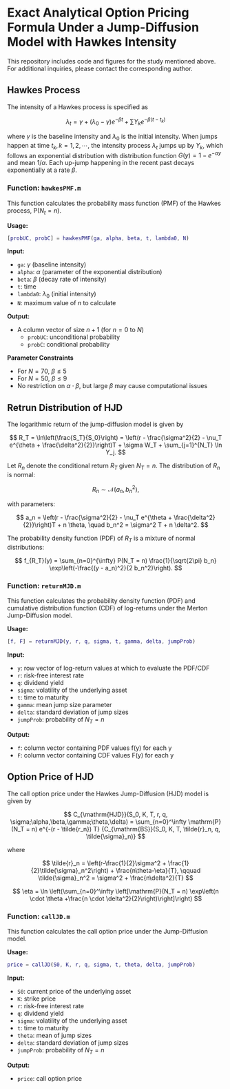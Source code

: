 # Exact Analytical Option Pricing Formula Under a Jump-Diffusion Model with Hawkes Intensity
This repository includes code and figures for the study mentioned above. For additional inquiries, please contact the corresponding author.
## Hawkes Process

The intensity of a Hawkes process is specified as

$$
\lambda_t = \gamma + (\lambda_0-\gamma)e^{-\beta t} + \sum Y_k e^{-\beta(t-t_k)}
$$


where $\gamma$ is the baseline intensity and $\lambda_0$ is the initial intensity. When jumps happen at time $t_k, k = 1,2,\cdots$, the intensity process $\lambda_t$ jumps up by $Y_k$, which follows an exponential distribution with distribution function $G(y) = 1-e^{-\alpha y}$ and mean $1/\alpha$. Each up-jump happening in the recent past decays exponentially at a rate $\beta$.

### Function: `hawkesPMF.m`

This function calculates the probability mass function (PMF) of the Hawkes process, $\mathrm{P}(N_t = n)$.

**Usage:**

```matlab
[probUC, probC] = hawkesPMF(ga, alpha, beta, t, lambda0, N)
```

**Input:**
- `ga`: $\gamma$ (baseline intensity)
- `alpha`: $\alpha$ (parameter of the exponential distribution)
- `beta`: $\beta$ (decay rate of intensity)
- `t`: time
- `lambda0`: $\lambda_0$ (initial intensity)
- `N`: maximum value of $n$ to calculate

**Output:**
- A column vector of size $n+1$ (for $n = 0$ to $N$)
  - `probUC`: unconditional probability
  - `probC`: conditional probability
 
**Parameter Constraints**
- For $N = 70$, $\beta \leq 5$
- For $N = 50$, $\beta \leq 9$
- No restriction on $\alpha \cdot \beta$, but large $\beta$ may cause computational issues


## Retrun Distribution of HJD
The logarithmic return of the jump-diffusion model is given by

$$ R_T = \ln\left(\frac{S_T}{S_0}\right) = \left(r - \frac{\sigma^2}{2} - \nu_T e^{\theta + \frac{\delta^2}{2}}\right)T + \sigma W_T + \sum_{j=1}^{N_T} \ln Y_j. $$

Let $R_n$ denote the conditional return $R_T$ given $N_T = n$. The distribution of $R_n$ is normal:

$$ R_n \sim \mathcal{N}(a_n, b_n^2), $$

with parameters:

$$ a_n = \left(r - \frac{\sigma^2}{2} - \nu_T e^{\theta + \frac{\delta^2}{2}}\right)T + n \theta, \quad b_n^2 = \sigma^2 T + n \delta^2. $$

The probability density function (PDF) of $R_T$ is a mixture of normal distributions:

$$ f_{R_T}(y) = \sum_{n=0}^{\infty} P(N_T = n) \frac{1}{\sqrt{2\pi} b_n} \exp\left(-\frac{(y - a_n)^2}{2 b_n^2}\right). $$


### Function: `returnMJD.m`

This function calculates the probability density function (PDF) and cumulative distribution function (CDF) of log-returns under the Merton Jump-Diffusion model.

**Usage:**
```matlab
[f, F] = returnMJD(y, r, q, sigma, t, gamma, delta, jumpProb)
```

**Input:**
- `y`: row vector of log-return values at which to evaluate the PDF/CDF
- `r`: risk-free interest rate
- `q`: dividend yield  
- `sigma`: volatility of the underlying asset
- `t`: time to maturity
- `gamma`: mean jump size parameter
- `delta`: standard deviation of jump sizes
- `jumpProb`: probability of $N_T = n$

**Output:**
- `f`: column vector containing PDF values f(y) for each y
- `F`: column vector containing CDF values F(y) for each y



## Option Price of HJD

The call option price under the Hawkes Jump-Diffusion (HJD) model is given by

$$
C_{\mathrm{HJD}}(S_0, K, T, r, q, \sigma;\alpha,\beta,\gamma;\theta,\delta) = \sum_{n=0}^\infty \mathrm{P} (N_T = n) e^{-(r - \tilde{r_n}) T} {C_{\mathrm{BS}}(S_0, K, T, \tilde{r}_n, q, \tilde{\sigma}_n)}
$$

where

$$
\tilde{r}_n = \left(r-\frac{1}{2}\sigma^2 + \frac{1}{2}\tilde{\sigma}_n^2\right) + \frac{n\theta-\eta}{T}, \qquad \tilde{\sigma}_n^2 = \sigma^2 + \frac{n\delta^2}{T}
$$

$$
\eta = \ln \left(\sum_{n=0}^\infty \left[\mathrm{P}(N_T = n) \exp\left(n \cdot \theta +\frac{n \cdot \delta^2}{2}\right)\right]\right)
$$

### Function: `callJD.m`

This function calculates the call option price under the Jump-Diffusion model.

**Usage:**

```matlab
price = callJD(S0, K, r, q, sigma, t, theta, delta, jumpProb)
```

**Input:**
- `S0`: current price of the underlying asset
- `K`: strike price
- `r`: risk-free interest rate
- `q`: dividend yield
- `sigma`: volatility of the underlying asset
- `t`: time to maturity
- `theta`: mean of jump sizes
- `delta`: standard deviation of jump sizes
- `jumpProb`: probability of $N_T = n$

**Output:**
- `price`: call option price
